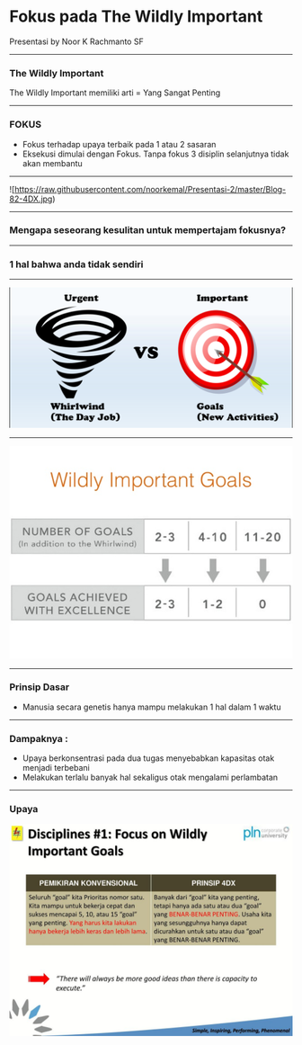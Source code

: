 # Fokus pada The Wildly Important

Presentasi by Noor K Rachmanto SF

---

### The Wildly Important

The Wildly Important memiliki arti = Yang Sangat Penting

---

### FOKUS

- Fokus terhadap upaya terbaik pada 1 atau 2 sasaran
- Eksekusi dimulai dengan Fokus. Tanpa fokus 3 disiplin selanjutnya tidak akan membantu

---

![https://raw.githubusercontent.com/noorkemal/Presentasi-2/master/Blog-82-4DX.jpg)

---

### Mengapa seseorang kesulitan untuk mempertajam fokusnya?

---

### 1 hal bahwa anda tidak sendiri

---

![Flux Explained](https://raw.githubusercontent.com/noorkemal/Presentasi-2/master/whirlwind-vs-goals-1310x650.png)

---

![Flux Explained](https://raw.githubusercontent.com/noorkemal/Presentasi-2/master/fall-directors-2014-wigs-session-16-638.jpg)

---

### Prinsip Dasar

- Manusia secara genetis hanya mampu melakukan 1 hal dalam 1 waktu

---

### Dampaknya :

- Upaya berkonsentrasi pada dua tugas menyebabkan kapasitas otak menjadi terbebani
- Melakukan terlalu banyak hal sekaligus otak mengalami perlambatan

---

### Upaya

![Flux Explained](https://raw.githubusercontent.com/noorkemal/Presentasi-2/master/Disciplines%2B%231_%2BFocus%2Bon%2BWildly%2BImportant%2BGoals.jpg)


